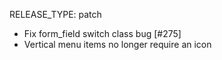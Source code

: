 RELEASE_TYPE: patch

- Fix form_field switch class bug [#275]
- Vertical menu items no longer require an icon
